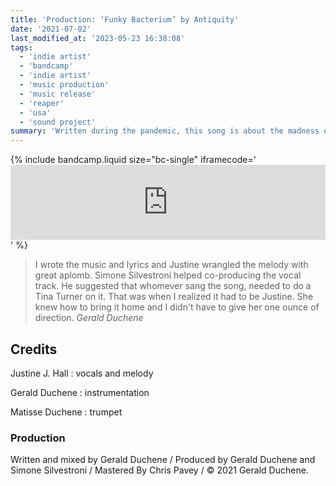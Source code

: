 ```yaml
---
title: 'Production: ‘Funky Bacterium’ by Antiquity'
date: '2021-07-02'
last_modified_at: '2023-05-23 16:38:08'
tags:
  - 'indie artist'
  - 'bandcamp'
  - 'indie artist'
  - 'music production'
  - 'music release'
  - 'reaper'
  - 'usa'
  - 'sound project'
summary: 'Written during the pandemic, this song is about the madness of the times. Loud, in your face, at a 100mph.'
---
```

{% include bandcamp.liquid size="bc-single" iframecode='<iframe style="border: 0; width: 100%; height: 120px;" src="https://bandcamp.com/EmbeddedPlayer/track=4262932484/size=large/bgcol=ffffff/linkcol=333333/tracklist=false/artwork=small/transparent=true/"><a href="https://sessions.antiquity-music.com/track/funky-bacterium">Funky Bacterium by Antiquity</a></iframe>' %}

> I wrote the music and lyrics and Justine wrangled the melody with great aplomb. Simone Silvestroni helped co-producing the vocal track. He suggested that whomever sang the song, needed to do a Tina Turner on it. That was when I realized it had to be Justine. She knew how to bring it home and I didn't have to give her one ounce of direction.
> <cite>Gerald Duchene</cite>

## Credits

Justine J. Hall
: vocals and melody

Gerald Duchene
: instrumentation

Matisse Duchene
: trumpet

### Production

Written and mixed by Gerald Duchene / Produced by Gerald Duchene and Simone Silvestroni / Mastered By Chris Pavey / &copy; 2021 Gerald Duchene.